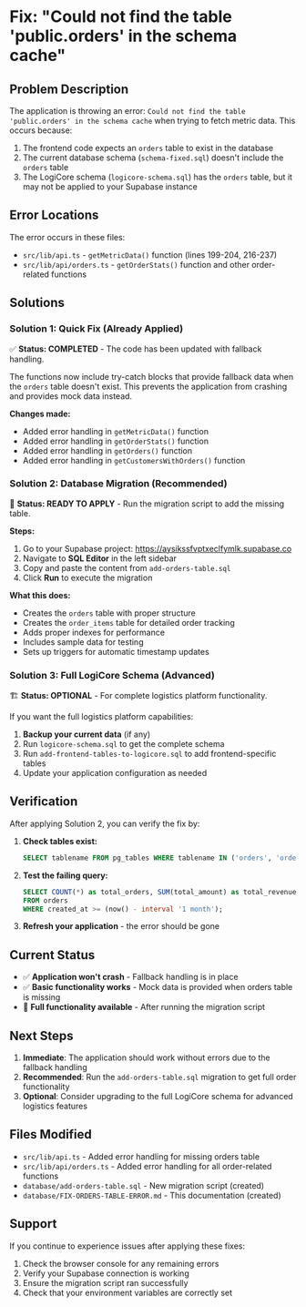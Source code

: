 # Fix: "Could not find the table 'public.orders' in the schema cache"

## Problem Description

The application is throwing an error: `Could not find the table 'public.orders' in the schema cache` when trying to fetch metric data. This occurs because:

1. The frontend code expects an `orders` table to exist in the database
2. The current database schema (`schema-fixed.sql`) doesn't include the `orders` table
3. The LogiCore schema (`logicore-schema.sql`) has the `orders` table, but it may not be applied to your Supabase instance

## Error Locations

The error occurs in these files:
- `src/lib/api.ts` - `getMetricData()` function (lines 199-204, 216-237)
- `src/lib/api/orders.ts` - `getOrderStats()` function and other order-related functions

## Solutions

### Solution 1: Quick Fix (Already Applied)

✅ **Status: COMPLETED** - The code has been updated with fallback handling.

The functions now include try-catch blocks that provide fallback data when the `orders` table doesn't exist. This prevents the application from crashing and provides mock data instead.

**Changes made:**
- Added error handling in `getMetricData()` function
- Added error handling in `getOrderStats()` function  
- Added error handling in `getOrders()` function
- Added error handling in `getCustomersWithOrders()` function

### Solution 2: Database Migration (Recommended)

🔧 **Status: READY TO APPLY** - Run the migration script to add the missing table.

**Steps:**
1. Go to your Supabase project: https://aysikssfvptxeclfymlk.supabase.co
2. Navigate to **SQL Editor** in the left sidebar
3. Copy and paste the content from `add-orders-table.sql`
4. Click **Run** to execute the migration

**What this does:**
- Creates the `orders` table with proper structure
- Creates the `order_items` table for detailed order tracking
- Adds proper indexes for performance
- Includes sample data for testing
- Sets up triggers for automatic timestamp updates

### Solution 3: Full LogiCore Schema (Advanced)

🏗️ **Status: OPTIONAL** - For complete logistics platform functionality.

If you want the full logistics platform capabilities:

1. **Backup your current data** (if any)
2. Run `logicore-schema.sql` to get the complete schema
3. Run `add-frontend-tables-to-logicore.sql` to add frontend-specific tables
4. Update your application configuration as needed

## Verification

After applying Solution 2, you can verify the fix by:

1. **Check tables exist:**
   ```sql
   SELECT tablename FROM pg_tables WHERE tablename IN ('orders', 'order_items');
   ```

2. **Test the failing query:**
   ```sql
   SELECT COUNT(*) as total_orders, SUM(total_amount) as total_revenue 
   FROM orders 
   WHERE created_at >= (now() - interval '1 month');
   ```

3. **Refresh your application** - the error should be gone

## Current Status

- ✅ **Application won't crash** - Fallback handling is in place
- ✅ **Basic functionality works** - Mock data is provided when orders table is missing
- 🔧 **Full functionality available** - After running the migration script

## Next Steps

1. **Immediate**: The application should work without errors due to the fallback handling
2. **Recommended**: Run the `add-orders-table.sql` migration to get full order functionality
3. **Optional**: Consider upgrading to the full LogiCore schema for advanced logistics features

## Files Modified

- `src/lib/api.ts` - Added error handling for missing orders table
- `src/lib/api/orders.ts` - Added error handling for all order-related functions
- `database/add-orders-table.sql` - New migration script (created)
- `database/FIX-ORDERS-TABLE-ERROR.md` - This documentation (created)

## Support

If you continue to experience issues after applying these fixes:

1. Check the browser console for any remaining errors
2. Verify your Supabase connection is working
3. Ensure the migration script ran successfully
4. Check that your environment variables are correctly set